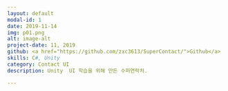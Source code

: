 ```yaml
---
layout: default
modal-id: 1
date: 2019-11-14
img: p01.png
alt: image-alt
project-date: 11, 2019
github: <a href="https://github.com/zxc3613/SuperContact/">Github</a>
skills: C#, Unity
category: Contact UI
description: Unity  UI 학습을 위해 만든 수퍼연락처.

---
```

